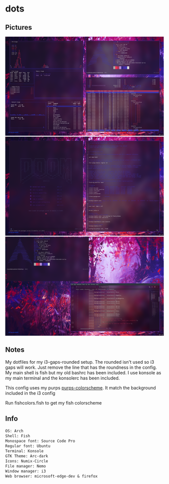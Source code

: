 # dots

## Pictures
![alt text](https://github.com/CaydendW/dots/blob/master/Pictures/basics.png?raw=true)
![alt text](https://github.com/CaydendW/dots/blob/master/Pictures/emacsandvim.png?raw=true)
![alt text](https://github.com/CaydendW/dots/blob/master/Pictures/floating.png?raw=true)

## Notes
My dotfiles for my i3-gaps-rounded setup. The rounded isn't used so i3 gaps will work. Just remove the line that has the roundness in the config. My main shell is fish but my old bashrc has been included. I use konsole as my main terminal and the konsolerc has been included.

This config uses my purps [purps-colorscheme](https://github.com/CaydendW/purps-colorscheme). It match the background included in the i3 config

Run fishcolors.fish to get my fish colorscheme

## Info
```
OS: Arch
Shell: Fish
Monospace font: Source Code Pro
Regular font: Ubuntu
Terminal: Konsole
GTK Theme: Arc-dark
Icons: Numix-Circle
File manager: Nemo
Window manager: i3
Web browser: microsoft-edge-dev & firefox
```
